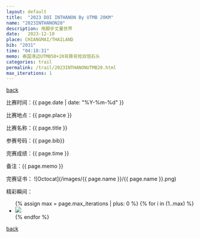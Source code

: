 ```yaml
---
layout: default
title:  "2023 DOI INTHANON By UTMB 20KM"
name: "2023INTHANON20"
description: 用脚步丈量世界
date:   2023-12-10
place: CHIANGMAI/THAILAND
bib: "2031"
time: "04:18:31"
memo: 泰国清迈UTMB50+20背靠背抢双倍石头
categories: trail
permalink: /trail/2023INTHANONUTMB20.html
max_iterations: 1
---
```

[back](/trail)

比赛时间：{{ page.date | date: "%Y-%m-%d" }}

比赛地点：{{ page.place }}

比赛名称：{{ page.title }}

参赛号码：{{ page.bib}}

完赛成绩：{{ page.time }}

备注：{{ page.memo }}

完赛证书：
![Octocat](/images/{{ page.name }}/{{ page.name }}.png)

精彩瞬间：
<ul>
{% assign max = page.max_iterations | plus: 0 %}
{% for i in (1..max) %}
    <li><img src="/images/{{ page.name }}/{{ page.name }}-{{ i }}.jpeg"></li>
{% endfor %}
</ul>

[back](/trail)
